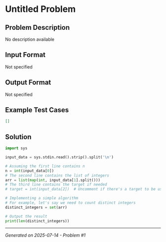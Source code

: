 # Untitled Problem

## Problem Description
No description available

## Input Format
Not specified

## Output Format
Not specified

## Example Test Cases
```json
[]
```

## Solution
```python
import sys

input_data = sys.stdin.read().strip().split('\n')

# Assuming the first line contains n
n = int(input_data[0])
# The second line contains the list of integers
arr = list(map(int, input_data[1].split()))
# The third line contains the target if needed
# target = int(input_data[2])  # Uncomment if there's a target to be used

# Implementing a simple algorithm
# For example, let's say we need to count distinct integers
distinct_integers = set(arr)

# Output the result
print(len(distinct_integers))
```

---
*Generated on 2025-07-14 - Problem #1*